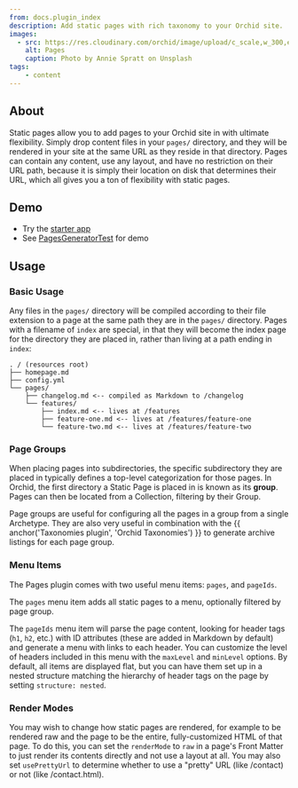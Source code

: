 ```yaml
---
from: docs.plugin_index
description: Add static pages with rich taxonomy to your Orchid site.
images:
  - src: https://res.cloudinary.com/orchid/image/upload/c_scale,w_300,e_blur:150/v1537027621/plugins/pages.jpg
    alt: Pages
    caption: Photo by Annie Spratt on Unsplash
tags:
    - content
---
```


## About

Static pages allow you to add pages to your Orchid site in with ultimate flexibility. Simply drop content files in your 
`pages/` directory, and they will be rendered in your site at the same URL as they reside in that directory. Pages can 
contain any content, use any layout, and have no restriction on their URL path, because it is simply their location on
disk that determines their URL, which all gives you a ton of flexibility with static pages.

## Demo

- Try the [starter app](https://github.com/JavaEden/OrchidStarter)
- See [PagesGeneratorTest](https://github.com/JavaEden/Orchid/blob/master/plugins/OrchidPages/src/test/kotlin/com/eden/orchid/pages/PagesGeneratorTest.kt) for demo

## Usage

### Basic Usage

Any files in the `pages/` directory will be compiled according to their file extension to a page at the same path they 
are in the `pages/` directory. Pages with a filename of `index` are special, in that they will become the index page for 
the directory they are placed in, rather than living at a path ending in `index`: 

```text
. / (resources root)
├── homepage.md
├── config.yml
└── pages/
    ├── changelog.md <-- compiled as Markdown to /changelog
    └── features/
        ├── index.md <-- lives at /features
        ├── feature-one.md <-- lives at /features/feature-one
        └── feature-two.md <-- lives at /features/feature-two
```

### Page Groups

When placing pages into subdirectories, the specific subdirectory they are placed in typically defines a top-level 
categorization for those pages. In Orchid, the first directory a Static Page is placed in is known as its **group**. 
Pages can then be located from a Collection, filtering by their Group. 

Page groups are useful for configuring all the pages in a group from a single Archetype. They are also very useful in 
combination with the {{ anchor('Taxonomies plugin', 'Orchid Taxonomies') }} to generate archive listings for each page
group.

### Menu Items

The Pages plugin comes with two useful menu items: `pages`, and `pageIds`.

The `pages` menu item adds all static pages to a menu, optionally filtered by page group. 

The `pageIds` menu item will parse the page content, looking for header tags (`h1`, `h2`, etc.) with ID attributes 
(these are added in Markdown by default) and generate a menu with links to each header. You can customize the level of 
headers included in this menu with the `maxLevel` and `minLevel` options. By default, all items are displayed flat, but 
you can have them set up in a nested structure matching the hierarchy of header tags on the page by setting 
`structure: nested`.

### Render Modes

You may wish to change how static pages are rendered, for example to be rendered raw and the page to be the entire, 
fully-customized HTML of that page. To do this, you can set the `renderMode` to `raw` in a page's Front Matter to just 
render its contents directly and not use a layout at all. You may also set `usePrettyUrl` to determine whether to use
a "pretty" URL (like /contact) or not (like /contact.html).